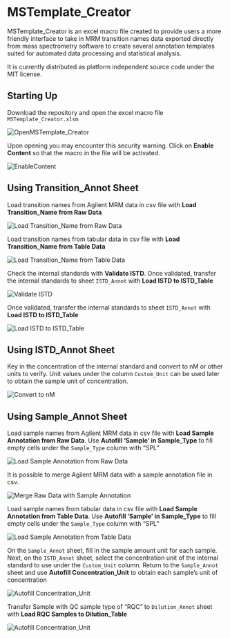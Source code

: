 # MSTemplate\_Creator

MSTemplate\_Creator is an excel macro file created to provide users a
more friendly interface to take in MRM transition names data exported
directly from mass spectrometry software to create several annotation
templates suited for automated data processing and statistical analysis.

It is currently distributed as platform independent source code under
the MIT license.

## Starting Up

Download the repository and open the excel macro file
`MSTemplate_Creator.xlsm`

![OpenMSTemplate\_Creator](figures/OpenMSTemplate_Creator.JPG)

Upon opening you may encounter this security warning. Click on **Enable
Content** so that the macro in the file will be activated.

![EnableContent](figures/EnableContentWarning.jpg)

## Using Transition\_Annot Sheet

Load transition names from Agilent MRM data in csv file with **Load
Transition\_Name from Raw Data**

![Load Transition\_Name from Raw Data](figures/trial.gif)

Load transition names from tabular data in csv file with **Load
Transition\_Name from Table Data**

![Load Transition\_Name from Table Data](figures/trial2.gif)

Check the internal standards with **Validate ISTD**. Once validated,
transfer the internal standards to sheet `ISTD_Annot` with **Load ISTD
to ISTD\_Table**

![Validate ISTD](figures/trial3.gif)

Once validated, transfer the internal standards to sheet `ISTD_Annot`
with **Load ISTD to ISTD\_Table**

![Load ISTD to ISTD\_Table](figures/trial4.gif)

## Using ISTD\_Annot Sheet

Key in the concentration of the internal standard and convert to nM or
other units to verify. Unit values under the column `Custom_Unit` can be
used later to obtain the sample unit of concentration.

![Convert to nM](figures/trial5.gif)

## Using Sample\_Annot Sheet

Load sample names from Agilent MRM data in csv file with **Load Sample
Annotation from Raw Data**. Use **Autofill ‘Sample’ in Sample\_Type** to
fill empty cells under the `Sample_Type` column with “SPL”

![Load Sample Annotation from Raw Data](figures/trial7.gif)

It is possible to merge Agilent MRM data with a sample annotation file
in csv.

![Merge Raw Data with Sample Annotation](figures/trial10.gif)

Load sample names from tabular data in csv file with **Load Sample
Annotation from Table Data**. Use **Autofill ‘Sample’ in Sample\_Type**
to fill empty cells under the `Sample_Type` column with “SPL”

![Load Sample Annotation from Table Data](figures/trial6.gif)

On the `Sample_Annot` sheet, fill in the sample amount unit for each
sample. Next, on the `ISTD_Annot` sheet, select the concentration unit
of the internal standard to use under the `Custom_Unit` column. Return
to the `Sample_Annot` sheet and use **Autofill Concentration\_Unit** to
obtain each sample’s unit of concentration

![Autofill Concentration\_Unit](figures/trial8.gif)

Transfer Sample with QC sample type of “RQC” to `Dilution_Annot` sheet
with **Load RQC Samples to Dilution\_Table**

![Autofill Concentration\_Unit](figures/trial9.gif)
